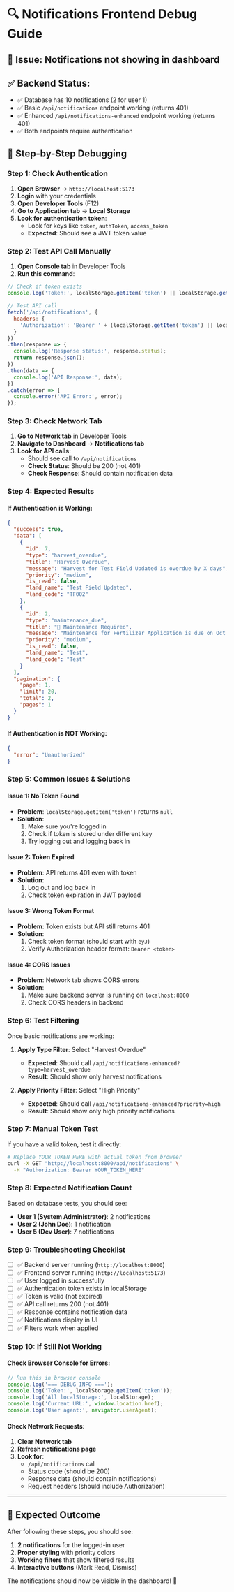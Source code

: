 # 🔍 Notifications Frontend Debug Guide

## 🎯 **Issue**: Notifications not showing in dashboard

## ✅ **Backend Status**: 
- ✅ Database has 10 notifications (2 for user 1)
- ✅ Basic `/api/notifications` endpoint working (returns 401)
- ✅ Enhanced `/api/notifications-enhanced` endpoint working (returns 401)
- ✅ Both endpoints require authentication

## 🧪 **Step-by-Step Debugging**

### **Step 1: Check Authentication**
1. **Open Browser** → `http://localhost:5173`
2. **Login** with your credentials
3. **Open Developer Tools** (F12)
4. **Go to Application tab** → **Local Storage**
5. **Look for authentication token**:
   - Look for keys like `token`, `authToken`, `access_token`
   - **Expected**: Should see a JWT token value

### **Step 2: Test API Call Manually**
1. **Open Console tab** in Developer Tools
2. **Run this command**:
```javascript
// Check if token exists
console.log('Token:', localStorage.getItem('token') || localStorage.getItem('authToken'));

// Test API call
fetch('/api/notifications', {
  headers: {
    'Authorization': 'Bearer ' + (localStorage.getItem('token') || localStorage.getItem('authToken'))
  }
})
.then(response => {
  console.log('Response status:', response.status);
  return response.json();
})
.then(data => {
  console.log('API Response:', data);
})
.catch(error => {
  console.error('API Error:', error);
});
```

### **Step 3: Check Network Tab**
1. **Go to Network tab** in Developer Tools
2. **Navigate to Dashboard** → **Notifications tab**
3. **Look for API calls**:
   - Should see call to `/api/notifications`
   - **Check Status**: Should be 200 (not 401)
   - **Check Response**: Should contain notification data

### **Step 4: Expected Results**

#### **If Authentication is Working**:
```json
{
  "success": true,
  "data": [
    {
      "id": 7,
      "type": "harvest_overdue",
      "title": "Harvest Overdue",
      "message": "Harvest for Test Field Updated is overdue by X days",
      "priority": "medium",
      "is_read": false,
      "land_name": "Test Field Updated",
      "land_code": "TF002"
    },
    {
      "id": 2,
      "type": "maintenance_due", 
      "title": "🔧 Maintenance Required",
      "message": "Maintenance for Fertilizer Application is due on Oct 15, 2025",
      "priority": "medium",
      "is_read": false,
      "land_name": "Test",
      "land_code": "Test"
    }
  ],
  "pagination": {
    "page": 1,
    "limit": 20,
    "total": 2,
    "pages": 1
  }
}
```

#### **If Authentication is NOT Working**:
```json
{
  "error": "Unauthorized"
}
```

### **Step 5: Common Issues & Solutions**

#### **Issue 1: No Token Found**
- **Problem**: `localStorage.getItem('token')` returns `null`
- **Solution**: 
  1. Make sure you're logged in
  2. Check if token is stored under different key
  3. Try logging out and logging back in

#### **Issue 2: Token Expired**
- **Problem**: API returns 401 even with token
- **Solution**: 
  1. Log out and log back in
  2. Check token expiration in JWT payload

#### **Issue 3: Wrong Token Format**
- **Problem**: Token exists but API still returns 401
- **Solution**: 
  1. Check token format (should start with `eyJ`)
  2. Verify Authorization header format: `Bearer <token>`

#### **Issue 4: CORS Issues**
- **Problem**: Network tab shows CORS errors
- **Solution**: 
  1. Make sure backend server is running on `localhost:8000`
  2. Check CORS headers in backend

### **Step 6: Test Filtering**

Once basic notifications are working:

1. **Apply Type Filter**: Select "Harvest Overdue"
   - **Expected**: Should call `/api/notifications-enhanced?type=harvest_overdue`
   - **Result**: Should show only harvest notifications

2. **Apply Priority Filter**: Select "High Priority"
   - **Expected**: Should call `/api/notifications-enhanced?priority=high`
   - **Result**: Should show only high priority notifications

### **Step 7: Manual Token Test**

If you have a valid token, test it directly:

```bash
# Replace YOUR_TOKEN_HERE with actual token from browser
curl -X GET "http://localhost:8000/api/notifications" \
  -H "Authorization: Bearer YOUR_TOKEN_HERE"
```

### **Step 8: Expected Notification Count**

Based on database tests, you should see:
- **User 1 (System Administrator)**: 2 notifications
- **User 2 (John Doe)**: 1 notification  
- **User 5 (Dev User)**: 7 notifications

### **Step 9: Troubleshooting Checklist**

- [ ] ✅ Backend server running (`http://localhost:8000`)
- [ ] ✅ Frontend server running (`http://localhost:5173`)
- [ ] ✅ User logged in successfully
- [ ] ✅ Authentication token exists in localStorage
- [ ] ✅ Token is valid (not expired)
- [ ] ✅ API call returns 200 (not 401)
- [ ] ✅ Response contains notification data
- [ ] ✅ Notifications display in UI
- [ ] ✅ Filters work when applied

### **Step 10: If Still Not Working**

#### **Check Browser Console for Errors**:
```javascript
// Run this in browser console
console.log('=== DEBUG INFO ===');
console.log('Token:', localStorage.getItem('token'));
console.log('All localStorage:', localStorage);
console.log('Current URL:', window.location.href);
console.log('User agent:', navigator.userAgent);
```

#### **Check Network Requests**:
1. **Clear Network tab**
2. **Refresh notifications page**
3. **Look for**:
   - `/api/notifications` call
   - Status code (should be 200)
   - Response data (should contain notifications)
   - Request headers (should include Authorization)

---

## 🎉 **Expected Outcome**

After following these steps, you should see:

1. **2 notifications** for the logged-in user
2. **Proper styling** with priority colors
3. **Working filters** that show filtered results
4. **Interactive buttons** (Mark Read, Dismiss)

The notifications should now be visible in the dashboard! 🚀
